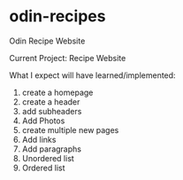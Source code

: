 # odin-recipes
Odin Recipe Website

Current Project:
Recipe Website

What I expect will have learned/implemented:
1. create a homepage
2. create a header
3. add subheaders
4. Add Photos
5. create multiple new pages
6. Add links 
7. Add paragraphs
8. Unordered list
9. Ordered list
